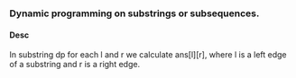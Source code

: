 ### Dynamic programming on substrings or subsequences.
#### Desc
In substring dp for each l and r we calculate ans[l][r], 
where l is a left edge of a substring and r is a right edge.